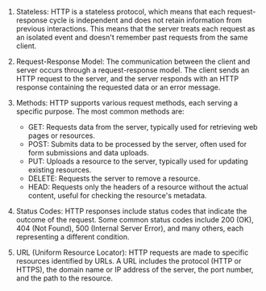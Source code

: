 



1. Stateless: HTTP is a stateless protocol, which means that each request-response cycle is independent and does not retain information from previous interactions. This means that the server treats each request as an isolated event and doesn't remember past requests from the same client.
    
2. Request-Response Model: The communication between the client and server occurs through a request-response model. The client sends an HTTP request to the server, and the server responds with an HTTP response containing the requested data or an error message.
    
3. Methods: HTTP supports various request methods, each serving a specific purpose. The most common methods are:
    
    - GET: Requests data from the server, typically used for retrieving web pages or resources.
    - POST: Submits data to be processed by the server, often used for form submissions and data uploads.
    - PUT: Uploads a resource to the server, typically used for updating existing resources.
    - DELETE: Requests the server to remove a resource.
    - HEAD: Requests only the headers of a resource without the actual content, useful for checking the resource's metadata.
4. Status Codes: HTTP responses include status codes that indicate the outcome of the request. Some common status codes include 200 (OK), 404 (Not Found), 500 (Internal Server Error), and many others, each representing a different condition.
    
5. URL (Uniform Resource Locator): HTTP requests are made to specific resources identified by URLs. A URL includes the protocol (HTTP or HTTPS), the domain name or IP address of the server, the port number, and the path to the resource.
